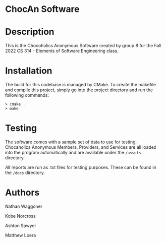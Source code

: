 # ChocAn Software

# Description

This is the Chocoholics Anonymous Software created by group 8 for the Fall 2022 CS 314 - Elements of Software Engineering class.

# Installation
The build for this codebase is managed by CMake. To create the makefile and compile this project, simply go into the project directory and run the following commands:
```
> cmake .
> make
```

# Testing
The software comes with a sample set of data to use for testing. Chocaholics Anonymous Members, Providers, and Services are all loaded into the program automatically and are available under the `/assets` directory.

All reports are run as .txt files for testing purposes. These can be found in the `/docs` directory. 

# Authors

  Nathan Waggoner

  Kobe Norcross

  Ashton Sawyer

  Matthew Loera
